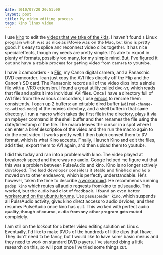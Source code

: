 ```yaml
---
date: 2010/07/20 20:51:00
layout: post
title: My video editing process
tags: kino linux video
---
```


I use [kino](http://www.kinodv.org/) to edit the
[videos that we take of the kids](http://youtube.com/vkurup1). I haven't
found a Linux program which was as nice as iMovie was on the Mac, but kino
is pretty good. It's easy to splice and reconnect video clips together. It
has nice special effects, though my needs are pretty simple. It's able to
export in plenty of formats, possibly too many, for my simple mind. But,
I've figured it out and have a stable process for getting video from camera
to youtube.

I have 3 camcorders - a [Flip](http://www.theflip.com/), my Canon digital
camera, and a Panasonic DVD camcorder. I can just copy the AVI files
directly off the Flip and the Canon's SD card. The Panasonic records all of
the video clips into a single file with a .VRO extension. I found a great
utility called [dvd-vr](http://www.pixelbeat.org/programs/dvd-vr/), which
reads that file and splits it into individual AVI files. Once I have a
directory full of AVI files from the various camcorders, I use
[emacs](http://www.gnu.org/software/emacs/) to rename them consistently. I
open up 2 buffers: an editable dired buffer (`wdired-change-to-wdired-mode`)
of the movies directory, and a shell buffer in that same directory. I run a
macro which takes the first file in the directory, plays it via an mplayer
command in the shell buffer and then renames the file using the
date/timestamp of the file. The macro leaves the cursor in a spot where I
can enter a brief description of the video and then run the macro again to
do the next video. It works pretty well. I then batch convert them to DV
format, which is what Kino accepts. Finally, I launch Kino and edit the
files, add titles, export them to AVI again, and then upload them to
youtube.

I did this today and ran into a problem with kino. The video played at
breakneck speed and there was no audio. Google helped me figure out that
this was a problem between PulseAudio and kino. Kino is no longer actively
developed. The lead developer considers it stable and finished and he's
moved on to other endeavors, which is perfectly understandable. He's
however, taken the time to describe
[a workaround](http://www.kinodv.org/article/view/173/1/13/). He recommends
running `padsp kino` which routes all audio requests from kino to
pulseaudio. This worked, but the audio had a lot of feedback. I found an
even better
[workaround on the ubuntu forums](http://ubuntuforums.org/showpost.php?p=8367831&postcount=7). Use
`pasuspender kino`, which suspends all PulseAudio activity, gives kino
direct access to audio devices, and then resumes PulseAudio once kino has
quit. This worked with perfect audio quality, though of course, audio from
any other program gets muted completely.

I am still on the lookout for a better video editing solution on
Linux. Eventually, I'd like to make DVDs of the hundreds of little clips
that I have. They don't need to be fancy, but I would like to have some
basic menus and they need to work on standard DVD players. I've started
doing a little research on this, so will post once I've tried some things
out.
